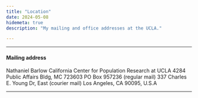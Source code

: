 ```yaml
---
title: "Location"
date: 2024-05-08
hidemeta: true
description: "My mailing and office addresses at the UCLA."

---
```


---

#### Mailing address

Nathaniel Barlow 
California Center for Population Research at UCLA
4284 Public Affairs Bldg, MC 723603
PO Box 957236 (regular mail)
337 Charles E. Young Dr, East (courier mail)
Los Angeles, CA 90095, U.S.A

---







